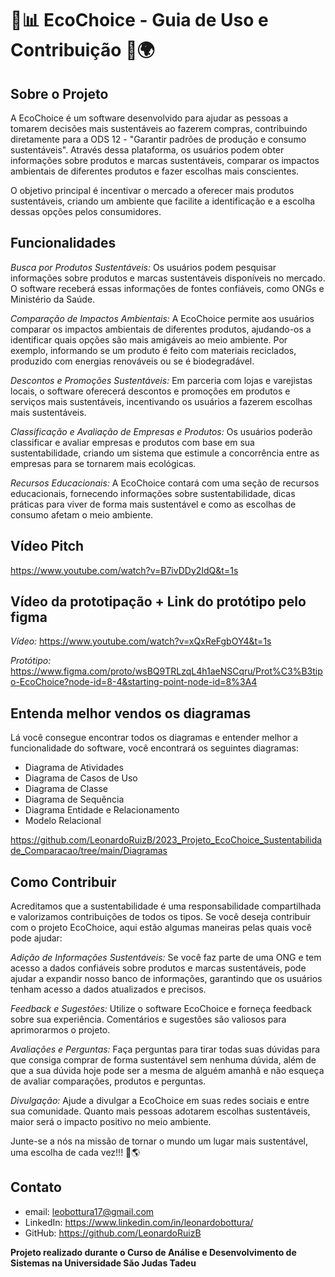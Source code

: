 # 🌱📊 EcoChoice - Guia de Uso e Contribuição 🚀🌍

## Sobre o Projeto

A EcoChoice é um software desenvolvido para ajudar as pessoas a tomarem decisões mais sustentáveis ao fazerem compras, contribuindo diretamente para a ODS 12 - "Garantir padrões de produção e consumo sustentáveis". Através dessa plataforma, os usuários podem obter informações sobre produtos e marcas sustentáveis, comparar os impactos ambientais de diferentes produtos e fazer escolhas mais conscientes.

O objetivo principal é incentivar o mercado a oferecer mais produtos sustentáveis, criando um ambiente que facilite a identificação e a escolha dessas opções pelos consumidores.

## Funcionalidades
*Busca por Produtos Sustentáveis:* Os usuários podem pesquisar informações sobre produtos e marcas sustentáveis disponíveis no mercado. O software receberá essas informações de fontes confiáveis, como ONGs e Ministério da Saúde.

*Comparação de Impactos Ambientais:* A EcoChoice permite aos usuários comparar os impactos ambientais de diferentes produtos, ajudando-os a identificar quais opções são mais amigáveis ao meio ambiente. Por exemplo, informando se um produto é feito com materiais reciclados, produzido com energias renováveis ou se é biodegradável.

*Descontos e Promoções Sustentáveis:* Em parceria com lojas e varejistas locais, o software oferecerá descontos e promoções em produtos e serviços mais sustentáveis, incentivando os usuários a fazerem escolhas mais sustentáveis.

*Classificação e Avaliação de Empresas e Produtos:* Os usuários poderão classificar e avaliar empresas e produtos com base em sua sustentabilidade, criando um sistema que estimule a concorrência entre as empresas para se tornarem mais ecológicas.

*Recursos Educacionais:* A EcoChoice contará com uma seção de recursos educacionais, fornecendo informações sobre sustentabilidade, dicas práticas para viver de forma mais sustentável e como as escolhas de consumo afetam o meio ambiente.

## Vídeo Pitch

https://www.youtube.com/watch?v=B7ivDDy2IdQ&t=1s

## Vídeo da prototipação + Link do protótipo pelo figma

*Vídeo:*
https://www.youtube.com/watch?v=xQxReFgbOY4&t=1s

*Protótipo:*
https://www.figma.com/proto/wsBQ9TRLzqL4h1aeNSCqru/Prot%C3%B3tipo-EcoChoice?node-id=8-4&starting-point-node-id=8%3A4

## Entenda melhor vendos os diagramas
Lá você consegue encontrar todos os diagramas e entender melhor a funcionalidade do software, você encontrará os seguintes diagramas:

- Diagrama de Atividades
- Diagrama de Casos de Uso
- Diagrama de Classe
- Diagrama de Sequência
- Diagrama Entidade e Relacionamento
- Modelo Relacional

https://github.com/LeonardoRuizB/2023_Projeto_EcoChoice_Sustentabilidade_Comparacao/tree/main/Diagramas

## Como Contribuir
Acreditamos que a sustentabilidade é uma responsabilidade compartilhada e valorizamos contribuições de todos os tipos. Se você deseja contribuir com o projeto EcoChoice, aqui estão algumas maneiras pelas quais você pode ajudar:

*Adição de Informações Sustentáveis:* Se você faz parte de uma ONG e tem acesso a dados confiáveis sobre produtos e marcas sustentáveis, pode ajudar a expandir nosso banco de informações, garantindo que os usuários tenham acesso a dados atualizados e precisos.

*Feedback e Sugestões:* Utilize o software EcoChoice e forneça feedback sobre sua experiência. Comentários e sugestões são valiosos para aprimorarmos o projeto.

*Avaliações e Perguntas:* Faça perguntas para tirar todas suas dúvidas para que consiga comprar de forma sustentável sem nenhuma dúvida, além de que a sua dúvida hoje pode ser a mesma de alguém amanhã e não esqueça de avaliar comparações, produtos e perguntas.

*Divulgação:* Ajude a divulgar a EcoChoice em suas redes sociais e entre sua comunidade. Quanto mais pessoas adotarem escolhas sustentáveis, maior será o impacto positivo no meio ambiente.

Junte-se a nós na missão de tornar o mundo um lugar mais sustentável, uma escolha de cada vez!!! 💚🌎

## Contato
- email: leobottura17@gmail.com
- LinkedIn: https://www.linkedin.com/in/leonardobottura/
- GitHub: https://github.com/LeonardoRuizB

**Projeto realizado durante o Curso de Análise e Desenvolvimento de Sistemas na Universidade São Judas Tadeu**
